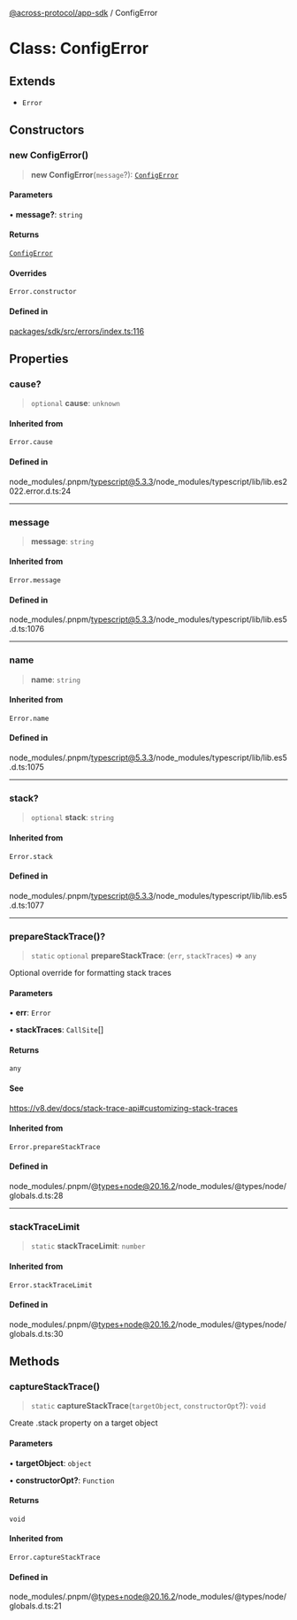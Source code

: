 [@across-protocol/app-sdk](../README.md) / ConfigError

# Class: ConfigError

## Extends

- `Error`

## Constructors

### new ConfigError()

> **new ConfigError**(`message`?): [`ConfigError`](ConfigError.md)

#### Parameters

• **message?**: `string`

#### Returns

[`ConfigError`](ConfigError.md)

#### Overrides

`Error.constructor`

#### Defined in

[packages/sdk/src/errors/index.ts:116](https://github.com/across-protocol/toolkit/blob/fa61c35c7597804e093096de254dbc326f096003/packages/sdk/src/errors/index.ts#L116)

## Properties

### cause?

> `optional` **cause**: `unknown`

#### Inherited from

`Error.cause`

#### Defined in

node_modules/.pnpm/typescript@5.3.3/node_modules/typescript/lib/lib.es2022.error.d.ts:24

---

### message

> **message**: `string`

#### Inherited from

`Error.message`

#### Defined in

node_modules/.pnpm/typescript@5.3.3/node_modules/typescript/lib/lib.es5.d.ts:1076

---

### name

> **name**: `string`

#### Inherited from

`Error.name`

#### Defined in

node_modules/.pnpm/typescript@5.3.3/node_modules/typescript/lib/lib.es5.d.ts:1075

---

### stack?

> `optional` **stack**: `string`

#### Inherited from

`Error.stack`

#### Defined in

node_modules/.pnpm/typescript@5.3.3/node_modules/typescript/lib/lib.es5.d.ts:1077

---

### prepareStackTrace()?

> `static` `optional` **prepareStackTrace**: (`err`, `stackTraces`) => `any`

Optional override for formatting stack traces

#### Parameters

• **err**: `Error`

• **stackTraces**: `CallSite`[]

#### Returns

`any`

#### See

https://v8.dev/docs/stack-trace-api#customizing-stack-traces

#### Inherited from

`Error.prepareStackTrace`

#### Defined in

node_modules/.pnpm/@types+node@20.16.2/node_modules/@types/node/globals.d.ts:28

---

### stackTraceLimit

> `static` **stackTraceLimit**: `number`

#### Inherited from

`Error.stackTraceLimit`

#### Defined in

node_modules/.pnpm/@types+node@20.16.2/node_modules/@types/node/globals.d.ts:30

## Methods

### captureStackTrace()

> `static` **captureStackTrace**(`targetObject`, `constructorOpt`?): `void`

Create .stack property on a target object

#### Parameters

• **targetObject**: `object`

• **constructorOpt?**: `Function`

#### Returns

`void`

#### Inherited from

`Error.captureStackTrace`

#### Defined in

node_modules/.pnpm/@types+node@20.16.2/node_modules/@types/node/globals.d.ts:21
